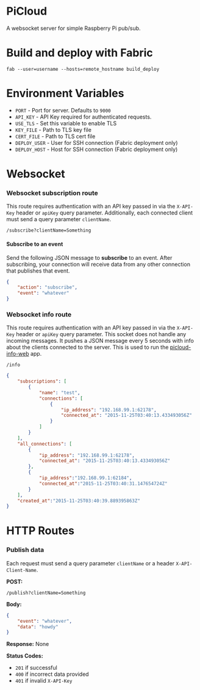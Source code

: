 PiCloud
====================

A websocket server for simple Raspberry Pi pub/sub.



Build and deploy with Fabric
====================

```
fab --user=username --hosts=remote_hostname build_deploy
```



Environment Variables
====================

* `PORT` - Port for server. Defaults to `9000`
* `API_KEY` - API Key required for authenticated requests.
* `USE_TLS` - Set this variable to enable TLS
* `KEY_FILE` - Path to TLS key file
* `CERT_FILE` - Path to TLS cert file
* `DEPLOY_USER` - User for SSH connection (Fabric deployment only)
* `DEPLOY_HOST` - Host for SSH connection (Fabric deployment only)



Websocket
====================

### Websocket subscription route

This route requires authentication with an API key passed in via the `X-API-Key` header or `apiKey` query parameter. Additionally, each connected client must send a query parameter `clientName`.

```
/subscribe?clientName=Something
```

#### Subscribe to an event

Send the following JSON message to **subscribe** to an event. After subscribing, your connection will receive data from any other connection that publishes that event.

```json
{
    "action": "subscribe",
    "event": "whatever"
}
```


### Websocket info route

This route requires authentication with an API key passed in via the `X-API-Key` header or `apiKey` query parameter. This socket does not handle any incoming messages. It pushes a JSON message every 5 seconds with info about the clients connected to the server. This is used to run the [picloud-info-web](https://github.com/exitcodezero/picloud-info-web) app.

```
/info
```

```json
{
    "subscriptions": [
        {
            "name": "test",
            "connections": [        
                {   
                    "ip_address": "192.168.99.1:62178",     
                    "connected_at": "2015-11-25T03:40:13.433493056Z"
                }
            ]
        }
    ],
    "all_connections": [
        {
            "ip_address": "192.168.99.1:62178",
            "connected_at": "2015-11-25T03:40:13.433493056Z"
        },
        {
            "ip_address":"192.168.99.1:62184",
            "connected_at":"2015-11-25T03:40:31.147654724Z"
        }
    ],
    "created_at":"2015-11-25T03:40:39.889395863Z"
}
```



HTTP Routes
====================

### Publish data

Each request must send a query parameter `clientName` or a header `X-API-Client-Name`.

**POST:**
```
/publish?clientName=Something
```

**Body:**
```json
{
    "event": "whatever",
    "data": "howdy"
}
```

**Response:** None


**Status Codes:**
* `201` if successful
* `400` if incorrect data provided
* `401` if invalid `X-API-Key`
